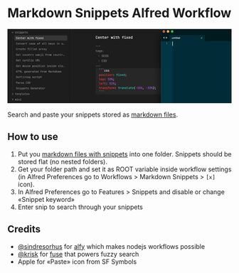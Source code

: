 # Markdown Snippets Alfred Workflow

![animated preview of workflow](./preview.gif)

Search and paste your snippets stored as [markdown files](https://raw.githubusercontent.com/brachkow/alfred-markdown-snippets/main/snippet-example.md).

## How to use

1. Put you [markdown files with snippets](https://raw.githubusercontent.com/brachkow/alfred-markdown-snippets/main/snippet-example.md) into one folder. Snippets should be stored flat (no nested folders).
2. Get your folder path and set it as ROOT variable inside workflow settings (in Alfred Preferences go to Workflows > Markdown Snippets > `[x]` icon).
3. In Alfred Preferences go to Features > Snippets and disable or change «Snippet keyword»
4. Enter snip to search through your snippets

## Credits

- [@sindresorhus](https://github.com/sindresorhus) for [alfy](https://github.com/sindresorhus/alfy) which makes nodejs workflows possible
- [@krisk](https://github.com/krisk) for [fuse](https://github.com/krisk/Fuse) that powers fuzzy search
- Apple for «Paste» icon from SF Symbols
